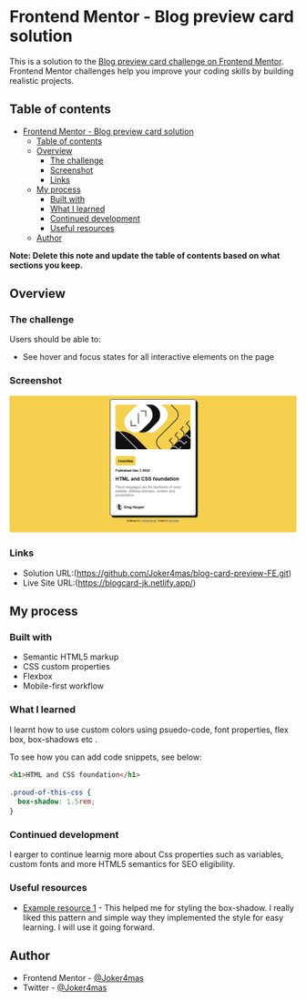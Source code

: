 # Frontend Mentor - Blog preview card solution

This is a solution to the [Blog preview card challenge on Frontend Mentor](https://www.frontendmentor.io/challenges/blog-preview-card-ckPaj01IcS). Frontend Mentor challenges help you improve your coding skills by building realistic projects. 

## Table of contents

- [Frontend Mentor - Blog preview card solution](#frontend-mentor---blog-preview-card-solution)
  - [Table of contents](#table-of-contents)
  - [Overview](#overview)
    - [The challenge](#the-challenge)
    - [Screenshot](#screenshot)
    - [Links](#links)
  - [My process](#my-process)
    - [Built with](#built-with)
    - [What I learned](#what-i-learned)
    - [Continued development](#continued-development)
    - [Useful resources](#useful-resources)
  - [Author](#author)

**Note: Delete this note and update the table of contents based on what sections you keep.**

## Overview

### The challenge

Users should be able to:

- See hover and focus states for all interactive elements on the page

### Screenshot

![](./shots/Screenshot-desk.png)

### Links

- Solution URL:(https://github.com/Joker4mas/blog-card-preview-FE.git)
- Live Site URL:(https://blogcard-jk.netlify.app/)

## My process

### Built with

- Semantic HTML5 markup
- CSS custom properties
- Flexbox
- Mobile-first workflow

### What I learned

I learnt how to use custom colors using psuedo-code, font properties, flex box, box-shadows etc .

To see how you can add code snippets, see below:

```html
<h1>HTML and CSS foundation</h1>
```
```css
.proud-of-this-css {
  box-shadow: 1.5rem;
}
```


### Continued development

I earger to continue learnig more about Css properties such as variables, custom fonts and more HTML5 semantics for SEO eligibility.

### Useful resources

- [Example resource 1](https://www.w3schools.com) - This helped me for styling the box-shadow. I really liked this pattern and simple way they implemented the style for easy learning. I will use it going forward.

## Author

- Frontend Mentor - [@Joker4mas](https://www.frontendmentor.io/profile/@Joker4mas)
- Twitter - [@Joker4mas](https://www.twitter.com/Joker4mas)
